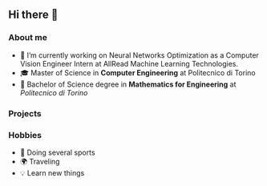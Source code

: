 ## Hi there 👋
[//]: # (<Inserire descrizione simile all'about di Linkedin>)

### About me
- 🔭 I’m currently working on Neural Networks Optimization as a Computer Vision Engineer Intern at AllRead Machine Learning Technologies.
- :mortar_board: Master of Science in __Computer Engineering__ at Politecnico di Torino
- :school_satchel: Bachelor of Science degree in __Mathematics for Engineering__ at _Politecnico di Torino_

### Projects
[//]: # (<Inserire i link alle repository>)
          
### Hobbies
- :runner: Doing several sports
- :earth_africa: Traveling
- :bulb: Learn new things

<!--
**riccardobosio/riccardobosio** is a ✨ _special_ ✨ repository because its `README.md` (this file) appears on your GitHub profile.

Here are some ideas to get you started:

- 🔭 I’m currently working on ...
- 🌱 I’m currently learning ...
- 👯 I’m looking to collaborate on ...
- 🤔 I’m looking for help with ...
- 💬 Ask me about ...
- 📫 How to reach me: ...
- 😄 Pronouns: ...
- ⚡ Fun fact: ...
-->
